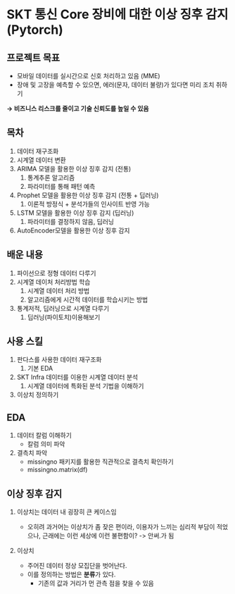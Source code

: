 # SKT 통신 Core 장비에 대한 이상 징후 감지(Pytorch)

## 프로젝트 목표

<aside>

- 모바일 데이터를 실시간으로 신호 처리하고 있음 (MME)
- 장애 및 고장을 예측할 수 있으면, 에러(문자, 데이터 불량)가 있다면 미리 조치 취하기

**→ 비즈니스 리스크를 줄이고 기술 신뢰도를 높일 수 있음**

</aside>

## 목차

<aside>

1. 데이터 재구조화
2. 시계열 데이터 변환
3. ARIMA 모델을 활용한 이상 징후 감지 (전통)
    1. 통계추론 알고리즘
    2. 파라미터를 통해 패턴 예측
4. Prophet 모델을 활용한 이상 징후 감지 (전통 + 딥러닝)
    1. 이론적 방정식 +  분석가들의 인사이트 반영 가능
5. LSTM 모델을 활용한 이상 징후 감지 (딥러닝)
    1. 파라미터를 결정하지 않음, 딥러닝
6. AutoEncoder모델을 활용한 이상 징후 감지
</aside>

## 배운 내용

<aside>

1. 파이선으로 정형 데이터 다루기
2. 시계열 데이처 처리방법 학습
    1. 시계열 데이터 처리 방법
    2. 알고리즘에게 시간적 데이터를 학습시키는 방법
3. 통계저적, 딥러닝으로 시계열 다루기
    1. 딥러닝(파이토치)이용해보기
</aside>

## 사용 스킬

<aside>

1. 판다스를 사용한 데이터 재구조화
    1. 기본 EDA
2. SKT Infra 데이터를 이용한 시계열 데이터 분석
    1. 시계열 데이터에 특화된 분석 기법을 이해하기
3. 이상치 정의하기
</aside>


## EDA
<aside>

1. 데이터 칼럼 이해하기
    - 칼럼 의미 파악
2. 결측치 파악
    - missingno 패키지를 활용한 직관적으로 결측치 확인하기
    - missingno.matrix(df)

</aside>

## 이상 징후 감지
<aside>

1. 이상치는 데이터 내 굉장히 큰 케이스임
    - 오히려 과거어는 이상치가 좀 잦은 편이라, 이용자가 느끼는 심리적 부담이 적었으나, 근래에는 이런 세상에 이런 불편함이? -> 안써.가 됨

2. 이상치
    - 주어진 데이터 정상 모집단을 벗어난다.
    - 이를 정의하는 방법은 **분류**가 있다.
        - 기존의 값과 거리가 먼 관측 점을 찾을 수 있음

</aside>
